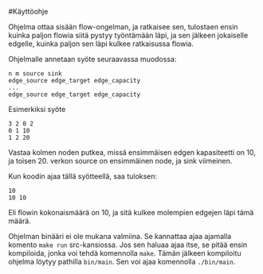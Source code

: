 #Käyttöohje

Ohjelma ottaa sisään flow-ongelman, ja ratkaisee sen, tulostaen ensin kuinka paljon flowia siitä pystyy työntämään läpi, ja sen jälkeen jokaiselle edgelle, kuinka paljon sen läpi kulkee ratkaisussa flowia.

Ohjelmalle annetaan syöte seuraavassa muodossa:
```
n m source sink
edge_source edge_target edge_capacity
...
edge_source edge_target edge_capacity
```
Esimerkiksi syöte
```
3 2 0 2
0 1 10
1 2 20
```
Vastaa kolmen noden putkea, missä ensimmäisen edgen kapasiteetti on 10, ja toisen 20. verkon source on ensimmäinen node, ja sink viimeinen.

Kun koodin ajaa tällä syötteellä, saa tuloksen:
```
10
10 10
```
Eli flowin kokonaismäärä on 10, ja sitä kulkee molempien edgejen läpi tämä määrä.

Ohjelman binääri ei ole mukana valmiina. Se kannattaa ajaa ajamalla komento `make run` src-kansiossa. Jos sen haluaa ajaa itse, se pitää ensin kompiloida, jonka voi tehdä komennolla `make`. Tämän jälkeen kompiloitu ohjelma löytyy pathilla `bin/main`. Sen voi ajaa komennolla `./bin/main`.

